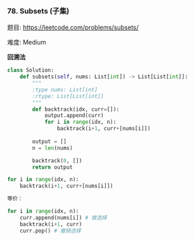 ### 78. Subsets (子集)

题目:
<https://leetcode.com/problems/subsets/>


难度:   Medium


**回溯法**


```python
class Solution:
    def subsets(self, nums: List[int]) -> List[List[int]]:
        """
        :type nums: List[int]
        :rtype: List[List[int]]
        """
        def backtrack(idx, curr=[]):
            output.append(curr)
            for i in range(idx, n):
                backtrack(i+1, curr+[nums[i]])
        
        output = []
        n = len(nums)

        backtrack(0, [])
        return output
```
```python
for i in range(idx, n):
    backtrack(i+1, curr+[nums[i]])

等价：

for i in range(idx, n):
    curr.append(nums[i]) # 做选择
    backtrack(i+1, curr)
    curr.pop() # 撤销选择

```